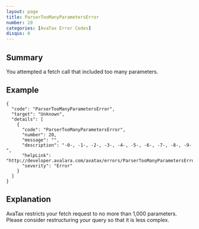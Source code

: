 ```yaml
---
layout: page
title: ParserTooManyParametersError
number: 20
categories: [AvaTax Error Codes]
disqus: 0
---
```


## Summary

You attempted a fetch call that included too many parameters.

## Example

    {
      "code": "ParserTooManyParametersError",
      "target": "Unknown",
      "details": [
        {
          "code": "ParserTooManyParametersError",
          "number": 20,
          "message": "",
          "description": "-0-, -1-, -2-, -3-, -4-, -5-, -6-, -7-, -8-, -9-",
          "helpLink": "http://developer.avalara.com/avatax/errors/ParserTooManyParametersError",
          "severity": "Error"
        }
      ]
    }

## Explanation

AvaTax restricts your fetch request to no more than 1,000 parameters.  Please consider restructuring your query so that it is less complex.
